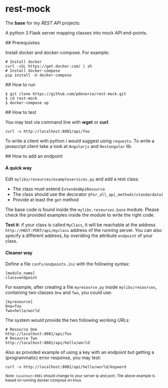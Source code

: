 # rest-mock

The **base** for my *REST API* projects:

A python 3 Flask server mapping classes into mock API end-points.

## Prerequisites

Install docker and docker-compose. For example:

```
# Install docker
curl -sSL https://get.docker.com/ | sh
# Install docker-compose
pip install -U docker-compose
```

## How to run

```
$ git clone https://github.com/pdonorio/rest-mock.git
$ cd rest-mock
$ docker-compose up
```

## How to test

You may test via command line with **wget** or **curl**.

```
curl -v http://localhost:8081/api/foo
```

To write a client with python i would suggest using `requests`.
To write a javascript client take a look at `Angularjs` and `Restangular` lib.

## How to add an endpoint

#### A quick way

Edit `mylibs/resources/exampleservices.py` and add a rest class:

* The class must extend `ExtendedApiResource`
* The class should use the decorator `@for_all_api_methods(standardata)`
* Provide at least the `get` method

The base code is found inside the `mylibs.resources.base` module. Please check the provided examples inside the module to write the right code.

**Test it**: if your class is called `MyClass`, it will be reachable at the address `http://HOST:PORT/api/myclass` address of the running server.
You can also specify a different address, by overiding the attribute `endpoint` of your class.

#### Cleaner way

Define a file `confs/endpoints.ini` with the following syntax:

```
[module_name]
class=endpoint
```

For example, after creating a file `myresource.py` inside `mylibs/resources`,
containing two classes `One` and `Two`, you could use:

```
[myresource]
One=foo
Two=hello/world
```

The system would provide the two following working URLs:

```
# Resource One
http://localhost:8081/api/foo
# Resource Two
http://localhost:8081/api/hello/world
```

Also as provided example of using a key with an endpoint
but getting a (programmatic) error response, you may test:
```
curl -v http://localhost:8081/api/hello/world/keyword
```

<small> Note: `localhost:8081` should change to your server ip and port.
The above example is based on running docker compose on linux.</small>
